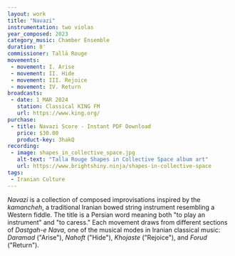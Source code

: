```yaml
---
layout: work
title: "Navazi"
instrumentation: two violas
year_composed: 2023
category_music: Chamber Ensemble
duration: 8'
commissioner: Tallā Rouge
movements:
 - movement: I. Arise
 - movement: II. Hide
 - movement: III. Rejoice
 - movement: IV. Return
broadcasts:
 - date: 1 MAR 2024
   station: Classical KING FM
   url: https://www.king.org/
purchase:
 - title: Navazi Score - Instant PDF Download
   price: $30.00
   product-key: 3hakQ
recording:
 - image: shapes_in_collective_space.jpg
   alt-text: "Talla Rouge Shapes in Collective Space album art"
   url: https://www.brightshiny.ninja/shapes-in-collective-space
tags: 
 - Iranian Culture
---
```


_Navazi_ is a collection of composed improvisations inspired by the _kamancheh_, a traditional Iranian bowed string instrument resembling a Western fiddle. The title is a Persian word meaning both "to play an instrument" and "to caress." Each movement draws from different sections of _Dastgah-e Nava_, one of the musical modes in Iranian classical music: _Daramad_ ("Arise"), _Nahoft_ ("Hide"), _Khojaste_ ("Rejoice"), and _Forud_ ("Return").